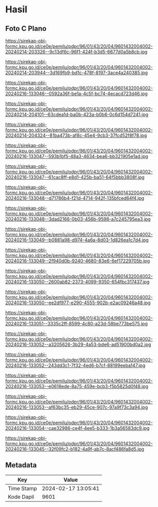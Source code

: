 # Hasil

## Foto C Plano

https://sirekap-obj-formc.kpu.go.id/ce0e/pemilu/pdpr/96/01/43/20/04/9601432004002-20240214-203326--9c13df6c-96f1-424f-b3d5-6677d0a5b8cb.jpg

https://sirekap-obj-formc.kpu.go.id/ce0e/pemilu/pdpr/96/01/43/20/04/9601432004002-20240214-203944--3d169fb9-bd1c-478f-8197-3ace4a240385.jpg

https://sirekap-obj-formc.kpu.go.id/ce0e/pemilu/pdpr/96/01/43/20/04/9601432004002-20240216-133046--0592a36f-be1a-4c5f-bc74-4ecacd723d46.jpg

https://sirekap-obj-formc.kpu.go.id/ce0e/pemilu/pdpr/96/01/43/20/04/9601432004002-20240214-204101--63cdea1d-ba0b-423a-b0b6-0c6d154d7241.jpg

https://sirekap-obj-formc.kpu.go.id/ce0e/pemilu/pdpr/96/01/43/20/04/9601432004002-20240214-204324--81ba473b-af8c-45e4-9cb3-37fcd52f8f78.jpg

https://sirekap-obj-formc.kpu.go.id/ce0e/pemilu/pdpr/96/01/43/20/04/9601432004002-20240216-133047--593b1bf5-48a3-4634-bea6-bb321905e1ad.jpg

https://sirekap-obj-formc.kpu.go.id/ce0e/pemilu/pdpr/96/01/43/20/04/9601432004002-20240216-133047--61cac8ff-e8d1-425b-ba51-64f5bbb3808f.jpg

https://sirekap-obj-formc.kpu.go.id/ce0e/pemilu/pdpr/96/01/43/20/04/9601432004002-20240216-133048--d71786b4-f21d-4714-942f-135bfced64f4.jpg

https://sirekap-obj-formc.kpu.go.id/ce0e/pemilu/pdpr/96/01/43/20/04/9601432004002-20240216-133048--3dad2166-0b03-456b-9598-a7c245795ea3.jpg

https://sirekap-obj-formc.kpu.go.id/ce0e/pemilu/pdpr/96/01/43/20/04/9601432004002-20240216-133049--b0881a98-d974-4a6a-8d03-1d826ea1c7d4.jpg

https://sirekap-obj-formc.kpu.go.id/ce0e/pemilu/pdpr/96/01/43/20/04/9601432004002-20240216-133049--2f940d0b-9240-4680-83e6-6ef17229705b.jpg

https://sirekap-obj-formc.kpu.go.id/ce0e/pemilu/pdpr/96/01/43/20/04/9601432004002-20240216-133050--2600ab82-2373-4099-9350-654fbc317437.jpg

https://sirekap-obj-formc.kpu.go.id/ce0e/pemilu/pdpr/96/01/43/20/04/9601432004002-20240216-133050--ee2df977-e290-4555-902b-e2ac09246a48.jpg

https://sirekap-obj-formc.kpu.go.id/ce0e/pemilu/pdpr/96/01/43/20/04/9601432004002-20240216-133051--3335c2ff-8599-4c80-a23d-58be773be575.jpg

https://sirekap-obj-formc.kpu.go.id/ce0e/pemilu/pdpr/96/01/43/20/04/9601432004002-20240216-133052--a3205626-3b29-4a53-bde6-ad51900bd0a2.jpg

https://sirekap-obj-formc.kpu.go.id/ce0e/pemilu/pdpr/96/01/43/20/04/9601432004002-20240216-133052--243dd3c1-7f32-4ed6-b7cf-88199eeba147.jpg

https://sirekap-obj-formc.kpu.go.id/ce0e/pemilu/pdpr/96/01/43/20/04/9601432004002-20240216-133053--e0618ede-8a75-459e-bcb3-f5b5825d0f48.jpg

https://sirekap-obj-formc.kpu.go.id/ce0e/pemilu/pdpr/96/01/43/20/04/9601432004002-20240216-133053--af63bc35-eb29-45ce-907c-97a9f73c3a94.jpg

https://sirekap-obj-formc.kpu.go.id/ce0e/pemilu/pdpr/96/01/43/20/04/9601432004002-20240216-133054--cae32986-ce4f-4ee5-b333-1b3a56583dc9.jpg

https://sirekap-obj-formc.kpu.go.id/ce0e/pemilu/pdpr/96/01/43/20/04/9601432004002-20240216-133045--32f09fc2-b182-4a9f-ab7c-8acf486fa8d5.jpg


## Metadata

| Key        | Value               |
| ---------- | ------------------- |
| Time Stamp | 2024-02-17 13:05:41 |
| Kode Dapil | 9601                |



